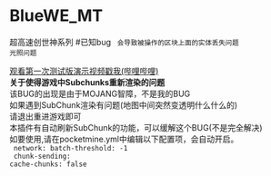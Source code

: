 # BlueWE_MT
超高速创世神系列
#已知bug
<code>
会导致被操作的区块上面的实体丢失问题
 光照问题
</code>

<a href="https://www.bilibili.com/video/av14524120/">观看第一次测试版演示视频戳我(哔哩哔哩)</a><br>
<b>关于使得游戏中Subchunks重新渲染的问题</b><br>该BUG的出现是由于MOJANG智障，不是我的BUG<br>如果遇到SubChunk渲染有问题(地图中间突然变透明什么什么的)<br>请退出重进游戏即可<br>本插件有自动刷新SubChunk的功能，可以缓解这个BUG(不是完全解决)<br>如要使用,请在pocketmine.yml中编辑以下配置项，会自动开启。<br>
<code>
network:
 batch-threshold: -1
</code><br>
<code>
chunk-sending:
 cache-chunks: false
</code>
